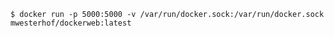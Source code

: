 ```$ docker run -p 5000:5000 -v /var/run/docker.sock:/var/run/docker.sock mwesterhof/dockerweb:latest```
